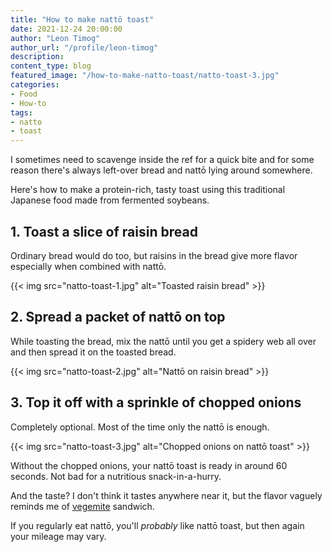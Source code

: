 ```yaml
---
title: "How to make nattō toast"
date: 2021-12-24 20:00:00
author: "Leon Timog"
author_url: "/profile/leon-timog"
description: 
content_type: blog
featured_image: "/how-to-make-natto-toast/natto-toast-3.jpg"
categories:
- Food
- How-to
tags:
- natto
- toast
---
```

I sometimes need to scavenge inside the ref for a quick bite and for some reason there's always left-over bread and nattō lying around somewhere.

Here's how to make a protein-rich, tasty toast using this traditional Japanese food made from fermented soybeans.

## 1. Toast a slice of raisin bread

Ordinary bread would do too, but raisins in the bread give more flavor especially when combined with nattō.

{{< img src="natto-toast-1.jpg" alt="Toasted raisin bread" >}}

## 2. Spread a packet of nattō on top

While toasting the bread, mix the nattō until you get a spidery web all over and then spread it on the toasted bread.

{{< img src="natto-toast-2.jpg" alt="Nattō on raisin bread" >}}

## 3. Top it off with a sprinkle of chopped onions

Completely optional. Most of the time only the nattō is enough.

{{< img src="natto-toast-3.jpg" alt="Chopped onions on nattō toast" >}}

Without the chopped onions, your nattō toast is ready in around 60 seconds. Not bad for a nutritious snack-in-a-hurry.

And the taste? I don't think it tastes anywhere near it, but the flavor vaguely reminds me of [vegemite](https://en.wikipedia.org/wiki/Vegemite) sandwich.

If you regularly eat nattō, you'll *probably* like nattō toast, but then again your mileage may vary.

